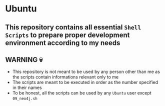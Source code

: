 # Ubuntu

## This repository contains all essential `Shell Scripts` to prepare proper development environment according to my needs

## **WARNING 💀**

- This repository is not meant to be used by any person other than me as the scripts contain informations relevant only to me
- The scripts are meant to be executed in order as the number specified in their names
- To be honest, all the scripts can be used by any `Ubuntu` user except `09_neo4j.sh`
